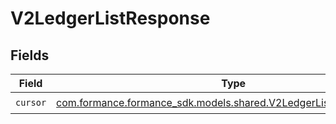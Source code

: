 # V2LedgerListResponse


## Fields

| Field                                                                                                                   | Type                                                                                                                    | Required                                                                                                                | Description                                                                                                             |
| ----------------------------------------------------------------------------------------------------------------------- | ----------------------------------------------------------------------------------------------------------------------- | ----------------------------------------------------------------------------------------------------------------------- | ----------------------------------------------------------------------------------------------------------------------- |
| `cursor`                                                                                                                | [com.formance.formance_sdk.models.shared.V2LedgerListResponseCursor](../../models/shared/V2LedgerListResponseCursor.md) | :heavy_check_mark:                                                                                                      | N/A                                                                                                                     |